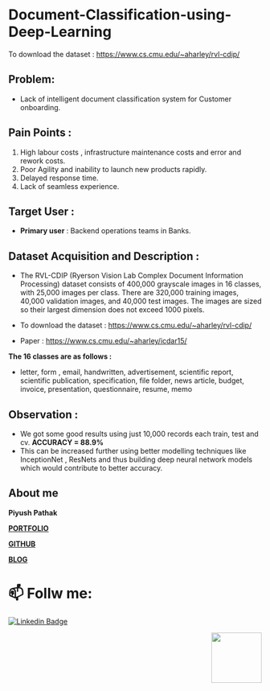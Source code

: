 # Document-Classification-using-Deep-Learning
To download the dataset : https://www.cs.cmu.edu/~aharley/rvl-cdip/


## Problem: 
- Lack of intelligent document classification system for Customer onboarding.

## Pain Points :

1. High labour costs , infrastructure maintenance costs and error and rework costs.
2. Poor Agility and inability to launch new products rapidly.
3. Delayed response time.
4. Lack of seamless experience.

## Target User : 
- __Primary user__ : Backend operations teams in Banks.

## Dataset Acquisition and Description : 
- The RVL-CDIP (Ryerson Vision Lab Complex Document Information Processing) dataset consists of 400,000 grayscale images in 16 classes, with 25,000 images per class. There are 320,000 training images, 40,000 validation images, and 40,000 test images. The images are sized so their largest dimension does not exceed 1000 pixels. 
- To download the dataset : https://www.cs.cmu.edu/~aharley/rvl-cdip/

- Paper : https://www.cs.cmu.edu/~aharley/icdar15/

__The 16 classes are as follows :__
- letter, form , email, handwritten, advertisement, scientific report, scientific publication, specification, file folder, news article, budget, invoice, presentation, questionnaire, resume, memo

## Observation : 
- We got some good results using just 10,000 records each train, test and cv.  __ACCURACY = 88.9%__
- This can be increased further using better modelling techniques like InceptionNet , ResNets and thus building deep neural network models which would contribute to better accuracy.



	
## About me

**Piyush Pathak**

[**PORTFOLIO**](https://anirudhrapathak3.wixsite.com/piyush)

[**GITHUB**](https://github.com/piyushpathak03)

[**BLOG**](https://medium.com/@piyushpathak03)


# 📫 Follw me: 

[![Linkedin Badge](https://img.shields.io/badge/-PiyushPathak-blue?style=flat-square&logo=Linkedin&logoColor=white&link=https://www.linkedin.com/in/piyushpathak03/)](https://www.linkedin.com/in/piyushpathak03/)

<p  align="right"><img height="100" src = "https://media.giphy.com/media/l3URDstnIjBNY7rwLB/giphy.gif"></p>













